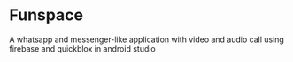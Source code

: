 # Funspace
A whatsapp and messenger-like application with video and audio call using firebase and quickblox in android studio
